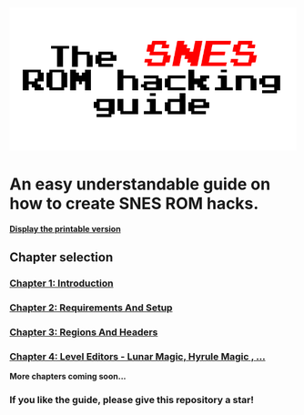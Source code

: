 ![The SNES ROM hacking guide](https://raw.githubusercontent.com/Techcrafter/SNES-ROM-Hacking/main/docs/images/banner.png)

# An easy understandable guide on how to create SNES ROM hacks.

[**Display the printable version**](https://techcrafter.github.io/SNES-ROM-Hacking/printable-version.html)

## Chapter selection

### [Chapter 1: Introduction](https://github.com/Techcrafter/SNES-ROM-Hacking/blob/main/docs/chapter1.md)

### [Chapter 2: Requirements And Setup](https://github.com/Techcrafter/SNES-ROM-Hacking/blob/main/docs/chapter2.md)

### [Chapter 3: Regions And Headers](https://github.com/Techcrafter/SNES-ROM-Hacking/blob/main/docs/chapter3.md)

### [Chapter 4: Level Editors - Lunar Magic, Hyrule Magic , ...](https://github.com/Techcrafter/SNES-ROM-Hacking/blob/main/docs/chapter4.md)

**More chapters coming soon...**

### If you like the guide, please give this repository a star!